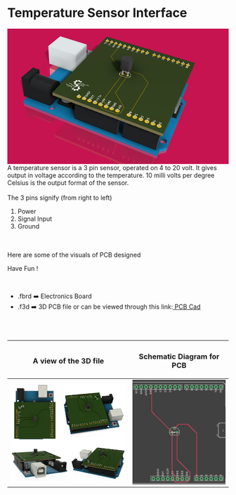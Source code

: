 <h1>Temperature Sensor Interface</h1>

<div>
   <img width=550 align=right src="https://github.com/Electroversity/Electroverse/blob/main/PCB%20Designs/12-Temperature%20Sensor/img1.png"/>
   <p>A temperature sensor is a 3 pin sensor, operated on 4 to 20 volt. It gives output in voltage according to the temperature. 10 milli volts per degree Celsius is the output format of the sensor.<br><br>
        The 3 pins signify (from right to left)
      <ol>
        <li>Power</li>
        <li>Signal Input</li>
        <li>Ground</li>
      </ol>
  <br><br>Here are some of the visuals of PCB designed<br>
        
   Have Fun !
  </p>
<br>

   - .fbrd ➡️ Electronics Board
   - .f3d  ➡️ 3D PCB file or can be viewed through this link:<a href="https://a360.co/3INwojg"> PCB Cad</a>
   
   
<br> <br> 
<div align=center>
   
| <h3>A view of the 3D file</h2> | <h3>Schematic Diagram for PCB</h3> |      
| --- | --- |
| <img width=600 align=center src="https://github.com/Electroversity/Electroverse/blob/main/PCB%20Designs/12-Temperature%20Sensor/img2.png"/><br><img width=600 align=center src="https://github.com/Electroversity/Electroverse/blob/main/PCB%20Designs/12-Temperature%20Sensor/img3.png"/> |    <img width="400" src="https://github.com/Electroversity/Electroverse/blob/main/PCB%20Designs/12-Temperature%20Sensor/pcb_view.png"> | 
 
</div>

 
